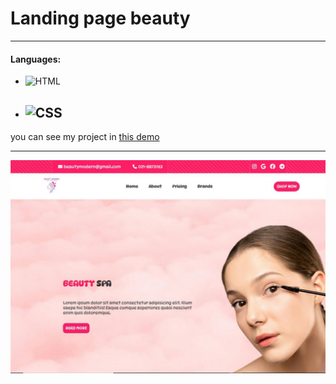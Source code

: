 # Landing page beauty
---
#### Languages:
 - ![HTML](https://img.shields.io/badge/html-orange)
 - ![CSS](https://img.shields.io/badge/css-blue)
   ---
 you can see my project in [this demo]( https://zeynab-jalalian.github.io/Landing-page-beauty/)
  ___
  ![image](https://github.com/Zeynab-jalalian/Landing-page-beauty/blob/main/-2147483648_-210155.jpg)

